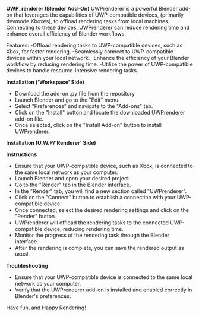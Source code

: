 **UWP_renderer (Blender Add-On)**
UWPrenderer is a powerful Blender add-on that leverages the capabilities of UWP-compatible devices, (primarily devmode Xboxes), to offload rendering tasks from local machines. Connecting to these devices, UWPrenderer can reduce rendering time and enhance overall efficiency of Blender workflows.

Features:
  -Offload rendering tasks to UWP-compatible devices, such as Xbox, for faster rendering.
  -Seamlessly connect to UWP-compatible devices within your local network.
  -Enhance the efficiency of your Blender workflow by reducing rendering time.
  -Utilize the power of UWP-compatible devices to handle resource-intensive 
   rendering tasks.

**Installation ('Workspace' Side)**
  - Download the add-on .py file from the repository 
  - Launch Blender and go to the "Edit" menu.
  - Select "Preferences" and navigate to the "Add-ons" tab.
  - Click on the "Install" button and locate the downloaded UWPrenderer add-on file.
  - Once selected, click on the "Install Add-on" button to install UWPrenderer.

**Installation (U.W.P/'Renderer' Side)**


**Instructions**
  - Ensure that your UWP-compatible device, such as Xbox, is connected to the same local network as your computer.
  - Launch Blender and open your desired project.
  - Go to the "Render" tab in the Blender interface.
  - In the "Render" tab, you will find a new section called "UWPrenderer".
  - Click on the "Connect" button to establish a connection with your UWP-compatible device.
  - Once connected, select the desired rendering settings and click on the "Render" button.
  - UWPrenderer will offload the rendering tasks to the connected UWP-compatible device,   reducing rendering time.
  - Monitor the progress of the rendering task through the Blender interface.
  - After the rendering is complete, you can save the rendered output as usual.

**Troubleshooting**
  - Ensure that your UWP-compatible device is connected to the same local network as your computer.
  - Verify that the UWPrenderer add-on is installed and enabled correctly in Blender's preferences.

Have fun, and Happy Rendering!
